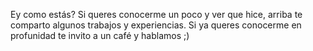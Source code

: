 Ey como estás? Si queres conocerme un poco y ver que hice, arriba te comparto algunos trabajos y experiencias. Si ya queres conocerme en profunidad te invito a un café y hablamos ;)
